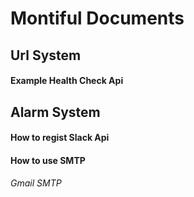 # Montiful Documents

## Url System
#### Example Health Check Api

## Alarm System
#### How to regist Slack Api

#### How to use SMTP

###### Gmail SMTP
